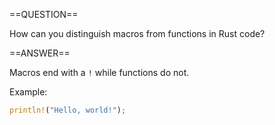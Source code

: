 ==QUESTION==

How can you distinguish macros from functions in Rust code?

==ANSWER==

Macros end with a `!` while functions do not.

Example:

```rust
println!("Hello, world!");
```
